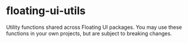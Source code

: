 # floating-ui-utils

Utility functions shared across Floating UI packages. You may use these functions in your own projects, but are subject to breaking changes.
